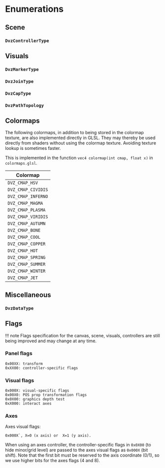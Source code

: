 # Enumerations

## Scene

### `DvzControllerType`



## Visuals

### `DvzMarkerType`

### `DvzJoinType`

### `DvzCapType`

### `DvzPathTopology`




## Colormaps

The following colormaps, in addition to being stored in the colormap texture, are also implemented directly in GLSL. They may thereby be used directly from shaders without using the colormap texture. Avoiding texture lookup is sometimes faster.

This is implemented in the function `vec4 colormap(int cmap, float x)` in `colormaps.glsl`.

| Colormap |
| ---- |
| `DVZ_CMAP_HSV` |
| `DVZ_CMAP_CIVIDIS` |
| `DVZ_CMAP_INFERNO` |
| `DVZ_CMAP_MAGMA` |
| `DVZ_CMAP_PLASMA` |
| `DVZ_CMAP_VIRIDIS` |
| `DVZ_CMAP_AUTUMN` |
| `DVZ_CMAP_BONE` |
| `DVZ_CMAP_COOL` |
| `DVZ_CMAP_COPPER` |
| `DVZ_CMAP_HOT` |
| `DVZ_CMAP_SPRING` |
| `DVZ_CMAP_SUMMER` |
| `DVZ_CMAP_WINTER` |
| `DVZ_CMAP_JET` |




## Miscellaneous

### `DvzDataType`






## Flags

!!! note
    Flags specification for the canvas, scene, visuals, controllers are still being improved and may change at any time.

### Panel flags

```
0x00XX: transform
0xXX00: controller-specific flags
```


### Visual flags

```
0x000X: visual-specific flags
0x00X0: POS prop transformation flags
0x0X00: graphics depth test
0xX000: interact axes
```

### Axes

Axes visual flags:

```
0x000X`, X=0 (x axis) or  X=1 (y axis).
```

When using an axes controller, the controller-specific flags in `0x0X00` (to hide minor/grid level) are passed to the axes visual flags as `0x000X` (bit shift). Note that the first bit must be reserved to the axis coordinate (0/1), so we use higher bits for the axes flags (4 and 8).
